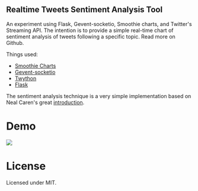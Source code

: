 Realtime Tweets Sentiment Analysis Tool
---------------------------------------

An experiment using Flask, Gevent-socketio, Smoothie charts, and Twitter's Streaming API. The intention is to provide a simple real-time chart of sentiment analysis of tweets following a specific topic. Read more on Github.

Things used:
- [Smoothie Charts](http://smoothiecharts.org)
- [Gevent-socketio](https://gevent-socketio.readthedocs.org/en/latest/)
- [Twython](https://github.com/ryanmcgrath/twython)
- [Flask](http://flask.pocoo.org)

The sentiment analysis technique is a very simple implementation based on Neal Caren's great [introduction](http://nealcaren.web.unc.edu/an-introduction-to-text-analysis-with-python-part-1/).


Demo
====
<a href="http://rtsat.beshr.com"><img src="http://i.imgur.com/Ay2k5rY.jpg"></a>

License
=======
Licensed under MIT.

